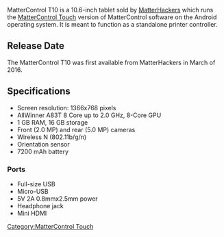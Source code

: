 MatterControl T10 is a 10.6-inch tablet sold by
[MatterHackers](http://www.matterhackers.com) which runs the
[MatterControl Touch](mattercontrol-touch.md) version of
MatterControl software on the Android operating system. It is meant to
function as a standalone printer controller.

## Release Date

The MatterControl T10 was first available from MatterHackers in March of
2016.

## Specifications

  - Screen resolution: 1366x768 pixels
  - AllWinner A83T 8 Core up to 2.0 GHz, 8-Core GPU
  - 1 GB RAM, 16 GB storage
  - Front (2.0 MP) and rear (5.0 MP) cameras
  - Wireless N (802.11b/g/n)
  - Orientation sensor
  - 7200 mAh battery

### Ports

  - Full-size USB
  - Micro-USB
  - 5V 2A 0.8mmx2.5mm power
  - Headphone jack
  - Mini HDMI

[Category:MatterControl Touch](category:mattercontrol-touch)
